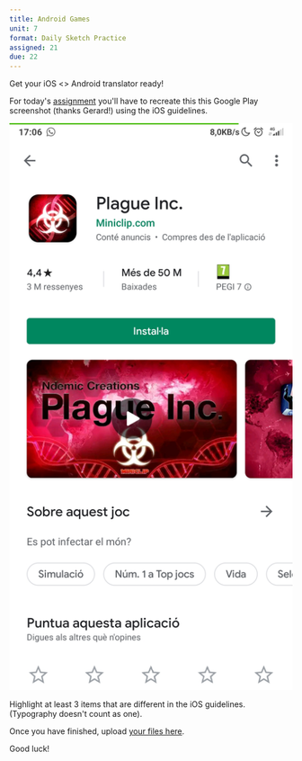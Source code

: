 ```yaml
---
title: Android Games
unit: 7
format: Daily Sketch Practice
assigned: 21
due: 22
---
```

Get your iOS <> Android translator ready! 

For today's [assignment](https://drive.google.com/drive/folders/15Gg4SLl1OJtyy1FurnFDa3cjhDHX8d_X) you'll have to recreate this this Google Play screenshot (thanks Gerard!) using the iOS guidelines. 

![](/assets/images/Screenshot_2020-02-10-17-06-59-264_com.android.vending.jpg)

Highlight at least 3 items that are different in the iOS guidelines. (Typography doesn't count as one). 

Once you have finished, upload [your files here](https://drive.google.com/drive/folders/15Gg4SLl1OJtyy1FurnFDa3cjhDHX8d_X). 

Good luck!
